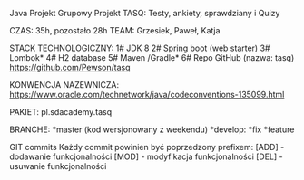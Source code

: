 Java Projekt Grupowy
Projekt TASQ: Testy, ankiety, sprawdziany i Quizy

CZAS:	35h, pozostało 28h
TEAM: Grzesiek, Paweł, Katja

STACK TECHNOLOGICZNY:
1# JDK 8
2# Spring boot (web starter)
3# Lombok*
4# H2 database
5# Maven /Gradle*
6# Repo GitHub (nazwa: tasq)
    https://github.com/Pewson/tasq

KONWENCJA NAZEWNICZA:
https://www.oracle.com/technetwork/java/codeconventions-135099.html

PAKIET: pl.sdacademy.tasq

BRANCHE:
*master (kod wersjonowany z weekendu)
*develop:
 *fix
 *feature

GIT commits
    Każdy commit powinien być poprzedzony prefixem:
[ADD] - dodawanie funkcjonalności
[MOD] - modyfikacja funkcjonalności
[DEL] - usuwanie funkcjonalności